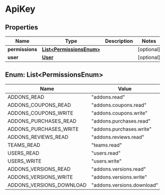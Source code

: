 

# ApiKey


## Properties

Name | Type | Description | Notes
------------ | ------------- | ------------- | -------------
**permissions** | [**List&lt;PermissionsEnum&gt;**](#List&lt;PermissionsEnum&gt;) |  |  [optional]
**user** | [**User**](User.md) |  |  [optional]



## Enum: List&lt;PermissionsEnum&gt;

Name | Value
---- | -----
ADDONS_READ | &quot;addons.read&quot;
ADDONS_COUPONS_READ | &quot;addons.coupons.read&quot;
ADDONS_COUPONS_WRITE | &quot;addons.coupons.write&quot;
ADDONS_PURCHASES_READ | &quot;addons.purchases.read&quot;
ADDONS_PURCHASES_WRITE | &quot;addons.purchases.write&quot;
ADDONS_REVIEWS_READ | &quot;addons.reviews.read&quot;
TEAMS_READ | &quot;teams.read&quot;
USERS_READ | &quot;users.read&quot;
USERS_WRITE | &quot;users.write&quot;
ADDONS_VERSIONS_READ | &quot;addons.versions.read&quot;
ADDONS_VERSIONS_WRITE | &quot;addons.versions.write&quot;
ADDONS_VERSIONS_DOWNLOAD | &quot;addons.versions.download&quot;



